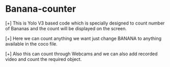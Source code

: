 # Banana-counter

[+] This is Yolo V3 based code which is specially designed to count number of Bananas and the count will be displayed on the screen.

[+] Here we can count anything we want just change BANANA to anything available in the coco file.

[+] Also this can count through Webcams and we can also add recorded video and count the required object.
